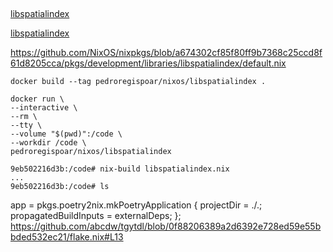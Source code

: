 ##


[libspatialindex](https://github.com/libspatialindex/libspatialindex/issues)


[libspatialindex](https://nixos.org/nixos/packages.html?channel=nixos-20.03&query=libspatialindex)



https://github.com/NixOS/nixpkgs/blob/a674302cf85f80ff9b7368c25ccd8f61d8205cca/pkgs/development/libraries/libspatialindex/default.nix


`docker build --tag pedroregispoar/nixos/libspatialindex .`


```
docker run \
--interactive \
--rm \
--tty \
--volume "$(pwd)":/code \
--workdir /code \
pedroregispoar/nixos/libspatialindex
```

```
9eb502216d3b:/code# nix-build libspatialindex.nix
...
9eb502216d3b:/code# ls
```


app = pkgs.poetry2nix.mkPoetryApplication {
  projectDir = ./.;
  propagatedBuildInputs = externalDeps;
};
https://github.com/abcdw/tgytdl/blob/0f88206389a2d6392e728ed59e55bbded532ec21/flake.nix#L13